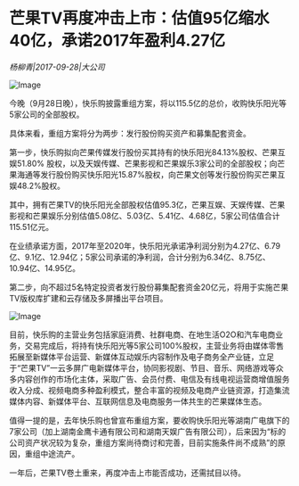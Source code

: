 # 芒果TV再度冲击上市：估值95亿缩水40亿，承诺2017年盈利4.27亿

*杨柳青|2017-09-28|大公司*

![Image](http://p1.pstatp.com/large/3ed00002dde5cb5533eb)

今晚（9月28日晚），快乐购披露重组方案，将以115.5亿的总价，收购快乐阳光等5家公司的全部股权。

具体来看，重组方案将分为两步：发行股份购买资产和募集配套资金。

第一步，快乐购拟向芒果传媒发行股份买其持有的快乐阳光84.13%股权、芒果互娱51.80% 股权，以及天娱传媒、芒果影视和芒果娱乐3家公司的全部股权；向芒果海通等发行股份购买快乐阳光15.87%股权，向芒果文创等发行股份购买芒果互娱48.2%股权。

其中，拥有芒果TV的快乐阳光全部股权估值95.3亿，芒果互娱、天娱传媒、芒果影视和芒果娱乐分别估值5.08亿、5.03亿、5.41亿、4.68亿，5家公司估值合计115.51亿元。

在业绩承诺方面，2017年至2020年，快乐阳光承诺净利润分别为4.27亿、6.79亿、9.1亿、12.94亿；5家公司承诺的净利润，合计分别为6.34亿、8.75亿、10.94亿、14.95亿。

第二步，向不超过5名特定投资者发行股份募集配套资金20亿元，将用于实施芒果TV版权库扩建和云存储及多屏播出平台项目。

![Image](http://p3.pstatp.com/large/3ecf0002e020afd16462)

目前，快乐购的主营业务包括家庭消费、社群电商、在地生活O2O和汽车电商业务，交易完成后，将持有快乐阳光等5家公司100%股权，主营业务将由媒体零售拓展至新媒体平台运营、新媒体互动娱乐内容制作及电子商务全产业链，立足于“芒果TV”一云多屏广电新媒体平台，协同影视剧、节目、音乐、网络游戏等众多内容创作的市场化主体，采取广告、会员付费、电信及有线电视运营商增值服务收入分成、视频电商多种盈利模式，整合丰富的视频及电商产业链资源，打造集流媒体内容、新媒体平台、互联网信息及电商服务一体共生的芒果媒体生态。

值得一提的是，去年快乐购也曾宣布重组方案，要收购快乐阳光等湖南广电旗下的7家公司（加上湖南金鹰卡通有限公司和湖南天娱广告有限公司），后来因为“标的公司资产状况较为复杂，重组方案尚待商讨和完善，目前实施条件尚不成熟”的原因，重组中途流产。

一年后，芒果TV卷土重来，再度冲击上市能否成功，还需拭目以待。


